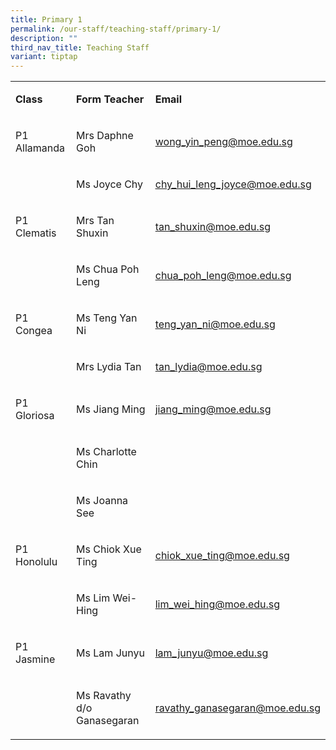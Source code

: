 ```yaml
---
title: Primary 1
permalink: /our-staff/teaching-staff/primary-1/
description: ""
third_nav_title: Teaching Staff
variant: tiptap
---
```

<table><tbody><tr><td rowspan="1" colspan="1"><p><strong>Class</strong></p></td><td rowspan="1" colspan="1"><p><strong>Form Teacher</strong></p></td><td rowspan="1" colspan="1"><p><strong>Email</strong></p></td></tr><tr><td rowspan="1" colspan="1"><p>P1 Allamanda</p></td><td rowspan="1" colspan="1"><p>Mrs Daphne Goh</p></td><td rowspan="1" colspan="1"><p><a href="mailto:wong_yin_peng@moe.edu.sg" rel="noopener noreferrer nofollow" target="_blank">wong_yin_peng@moe.edu.sg</a></p></td></tr><tr><td rowspan="1" colspan="1"><p></p></td><td rowspan="1" colspan="1"><p>Ms Joyce Chy</p></td><td rowspan="1" colspan="1"><p><a href="mailto:chy_hui_leng_joyce@moe.edu.sg" rel="noopener noreferrer nofollow" target="_blank"><u>chy_hui_leng_joyce@moe.edu.sg</u></a></p></td></tr><tr><td rowspan="1" colspan="1"><p>P1 Clematis</p></td><td rowspan="1" colspan="1"><p>Mrs Tan Shuxin</p></td><td rowspan="1" colspan="1"><p><a href="mailto:tan_shuxin@moe.edu.sg" rel="noopener noreferrer nofollow" target="_blank">tan_shuxin@moe.edu.sg</a></p></td></tr><tr><td rowspan="1" colspan="1"><p></p></td><td rowspan="1" colspan="1"><p>Ms Chua Poh Leng</p></td><td rowspan="1" colspan="1"><p><a href="mailto:chua_poh_leng@moe.edu.sg" rel="noopener noreferrer nofollow" target="_blank">chua_poh_leng@moe.edu.sg</a></p></td></tr><tr><td rowspan="1" colspan="1"><p>P1 Congea</p></td><td rowspan="1" colspan="1"><p>Ms Teng Yan Ni</p></td><td rowspan="1" colspan="1"><p><a href="mailto:teng_yan_ni@moe.edu.sg" rel="noopener noreferrer nofollow" target="_blank"><u>teng_yan_ni@moe.edu.sg</u></a></p></td></tr><tr><td rowspan="1" colspan="1"><p></p></td><td rowspan="1" colspan="1"><p>Mrs Lydia Tan</p></td><td rowspan="1" colspan="1"><p><a href="mailto:tan_lydia@moe.edu.sg" rel="noopener noreferrer nofollow" target="_blank">tan_lydia@moe.edu.sg</a></p></td></tr><tr><td rowspan="1" colspan="1"><p>P1 Gloriosa</p></td><td rowspan="1" colspan="1"><p>Ms Jiang Ming</p></td><td rowspan="1" colspan="1"><p><a href="mailto:jiang_ming@moe.edu.sg" rel="noopener noreferrer nofollow" target="_blank">jiang_ming@moe.edu.sg</a></p></td></tr><tr><td rowspan="1" colspan="1"><p></p></td><td rowspan="1" colspan="1"><p>Ms Charlotte Chin</p></td><td rowspan="1" colspan="1"><p></p></td></tr><tr><td rowspan="1" colspan="1"><p></p></td><td rowspan="1" colspan="1"><p>Ms Joanna See</p></td><td rowspan="1" colspan="1"><p></p></td></tr><tr><td rowspan="1" colspan="1"><p>P1 Honolulu</p></td><td rowspan="1" colspan="1"><p>Ms Chiok Xue Ting</p></td><td rowspan="1" colspan="1"><p><a href="mailto:chiok_xue_ting@moe.edu.sg" rel="noopener noreferrer nofollow" target="_blank"><u>chiok_xue_ting@moe.edu.sg</u></a></p></td></tr><tr><td rowspan="1" colspan="1"><p></p></td><td rowspan="1" colspan="1"><p>Ms Lim Wei-Hing</p></td><td rowspan="1" colspan="1"><p><a href="mailto:lim_wei_hing@moe.edu.sg" rel="noopener noreferrer nofollow" target="_blank">lim_wei_hing@moe.edu.sg</a></p></td></tr><tr><td rowspan="1" colspan="1"><p>P1 Jasmine</p></td><td rowspan="1" colspan="1"><p>Ms Lam Junyu</p></td><td rowspan="1" colspan="1"><p><a href="mailto:lam_junyu@moe.edu.sg" rel="noopener noreferrer nofollow" target="_blank">lam_junyu@moe.edu.sg</a></p></td></tr><tr><td rowspan="1" colspan="1"><p></p></td><td rowspan="1" colspan="1"><p>Ms Ravathy d/o Ganasegaran</p></td><td rowspan="1" colspan="1"><p><a href="mailto:ravathy_ganasegaran@moe.edu.sg" rel="noopener noreferrer nofollow" target="_blank">ravathy_ganasegaran@moe.edu.sg</a></p></td></tr></tbody></table><p></p>